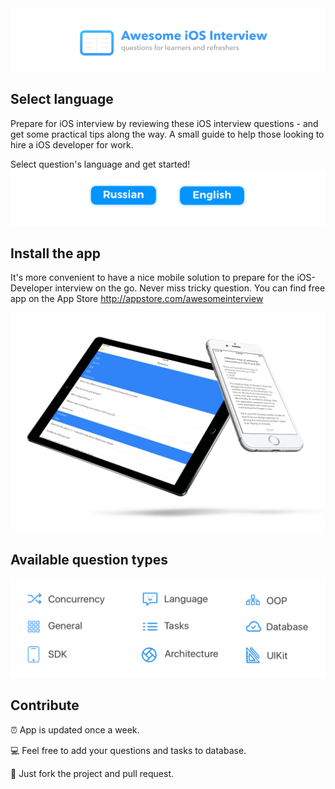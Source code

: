 
<img src="Resources/Main.png">

## Select language
Prepare for iOS interview by reviewing these iOS interview questions - and get some practical tips along the way.
A small guide to help those looking to hire a iOS developer for work. 

Select question's language and get started!  
<a href="Resources/Russian.md"><img src="Resources/Artboard-filled-left.png" width=50%></a><a href="Resources/English.md"><img src="Resources/Artboard-filled-right.png" width=50%></a>

## Install the app  
It's more convenient to have a nice mobile solution to prepare for the iOS-Developer interview on the go. Never miss tricky question. You can find free app on the App Store http://appstore.com/awesomeinterview  
<p align="center"><img src="Resources/Devices.jpg"></p>

## Available question types
<p align="center"><img src="Resources/Available QA types.png"></p>

## Contribute
⏰ App is updated once a week.

💻 Feel free to add your questions and tasks to database.

🚀 Just fork the project and pull request.
